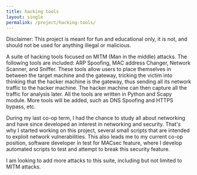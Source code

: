 ```yaml
---
title: hacking tools
layout: single
permalink: /project/hacking-tools/
---
```


Disclaimer: This project is meant for fun and educational only, it is not, and should not be used for anything illegal or malicious.

A suite of hacking tools focused on MITM (Man in the middle) attacks. The following tools are included: ARP Spoofing, MAC address Changer, Network Scanner, and Sniffer. These tools allow users to place themselves in between the target machine and the gateway, tricking the victim into thinking that the hacker machine is the gateway, thus sending all its network traffic to the hacker machine. The hacker machine can then capture all the traffic for analysis later. All the tools are written in Python and Scapy module. More tools will be added, such as DNS Spoofing and HTTPS bypass, etc.

During my last co-op term, I had the chance to study all about networking and have since developed an interest in networking and security. That's why I started working on this project, several small scripts that are intended to exploit network vulnerabilities. This also leads me to my current co-op position, software developer in test for MACsec feature, where I develop automated scripts to test and attempt to break this security feature. 

I am looking to add more attacks to this suite, including but not limited to MITM attacks.